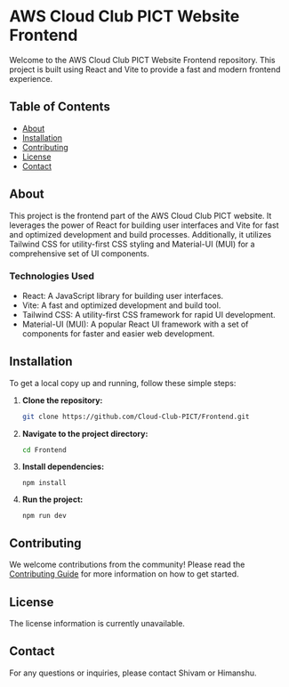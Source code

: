 # AWS Cloud Club PICT Website Frontend

Welcome to the AWS Cloud Club PICT Website Frontend repository. This project is built using React and Vite to provide a fast and modern frontend experience.

## Table of Contents

- [About](#about)
- [Installation](#installation)
- [Contributing](#contributing)
- [License](#license)
- [Contact](#contact)

## About
This project is the frontend part of the AWS Cloud Club PICT website. It leverages the power of React for building user interfaces and Vite for fast and optimized development and build processes. Additionally, it utilizes Tailwind CSS for utility-first CSS styling and Material-UI (MUI) for a comprehensive set of UI components.

### Technologies Used
- React: A JavaScript library for building user interfaces.
- Vite: A fast and optimized development and build tool.
- Tailwind CSS: A utility-first CSS framework for rapid UI development.
- Material-UI (MUI): A popular React UI framework with a set of components for faster and easier web development.

## Installation

To get a local copy up and running, follow these simple steps:

1. **Clone the repository:**

    ```sh
    git clone https://github.com/Cloud-Club-PICT/Frontend.git
    ```

2. **Navigate to the project directory:**

    ```sh
    cd Frontend
    ```

3. **Install dependencies:**

    ```properties
    npm install
    ```

4. **Run the project:**

    ```properties
    npm run dev
    ```

## Contributing

We welcome contributions from the community! Please read the [Contributing Guide](./contribution.md) for more information on how to get started.

## License

The license information is currently unavailable.

## Contact

For any questions or inquiries, please contact Shivam or Himanshu.
